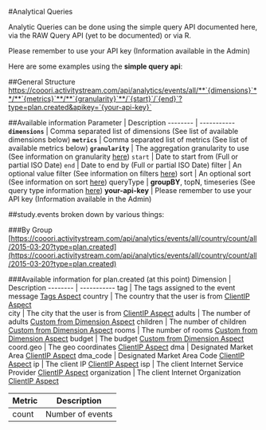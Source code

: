 #Analytical Queries

Analytic Queries can be done using the simple query API documented here, via the RAW Query API (yet to be documented) or via R.

Please remember to use your API key (Information available in the Admin)


Here are some examples using the **simple query api**:

##General Structure
https://cooori.activitystream.com/api/analytics/events/all/**`{dimensions}`**/**`{metrics}`**/**`{granularity}`**/`{start}`/`{end}`?type=plan.created&apikey=`{your-api-key}`

##Available information
Parameter | Description
-------- | -----------
**`dimensions`** | Comma separated list of dimensions (See list of available dimensions below) 
**`metrics`** | Comma separated list of metrics (See list of available metrics below) 
**`granularity`** | The aggregation granularity to use (See information on granularity [here](/analytics.html#analytic-queries))
`start` | Date to start from (Full or partial ISO Date) 
`end` | Date to end by (Full or partial ISO Date)
filter | An optional value filter (See information on filters [here](/analytics.html#analytic-queries))
sort | An optional sort (See information on sort [here](/analytics.html#analytic-queries))
queryType | **groupBY**, topN, timeseries (See query type information [here](/analytics.html#query-types))
**your-api-key** | Please remember to use your API key (Information available in the Admin)

##study.events broken down by various things: 

###By Group
[https://cooori.activitystream.com/api/analytics/events/all/country/count/all/2015-03-20?type=plan.created](https://cooori.activitystream.com/api/analytics/events/all/country/count/all/2015-03-20?type=plan.created)


###Available information for plan.created (at this point)
Dimension | Description
-------- | -----------
tag | The tags assigned to the event message [Tags Aspect](/as-api.html#tags) 
country | The country that the user is from [ClientIP Aspect](/as-api.html#client-ip)  
city | The city that the user is from [ClientIP Aspect](/as-api.html#client-ip) 
adults | The number of adults [Custom from Dimension Aspect](/as-api.html#dimensions-metricsfacts) 
children | The number of children [Custom from Dimension Aspect](/as-api.html#dimensions-metricsfacts) 
rooms | The number of rooms [Custom from Dimension Aspect](/as-api.html#dimensions-metricsfacts) 
budget | The budget [Custom from Dimension Aspect](/as-api.html#dimensions-metricsfacts)
coord.geo | The geo coordinates [ClientIP Aspect](/as-api.html#client-ip)
dma | Designated Market Area [ClientIP Aspect](/as-api.html#client-ip)
dma_code | Designated Market Area Code [ClientIP Aspect](/as-api.html#client-ip)
ip | The client IP [ClientIP Aspect](/as-api.html#client-ip)
isp | The client Internet Service Provider [ClientIP Aspect](/as-api.html#client-ip) 
organization | The client Internet Organization [ClientIP Aspect](/as-api.html#client-ip)

Metric | Description
-------- | -----------
count | Number of events 

